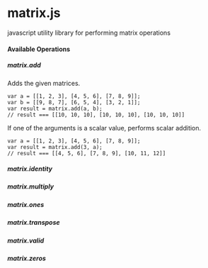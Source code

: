 matrix.js
=========

javascript utility library for performing matrix operations

#### Available Operations

##### matrix.add

Adds the given matrices.

```
var a = [[1, 2, 3], [4, 5, 6], [7, 8, 9]];
var b = [[9, 8, 7], [6, 5, 4], [3, 2, 1]];
var result = matrix.add(a, b);
// result === [[10, 10, 10], [10, 10, 10], [10, 10, 10]]
```

If one of the arguments is a scalar value, performs scalar addition.

```
var a = [[1, 2, 3], [4, 5, 6], [7, 8, 9]];
var result = matrix.add(3, a);
// result === [[4, 5, 6], [7, 8, 9], [10, 11, 12]]
```

##### matrix.identity

##### matrix.multiply

##### matrix.ones

##### matrix.transpose

##### matrix.valid

##### matrix.zeros